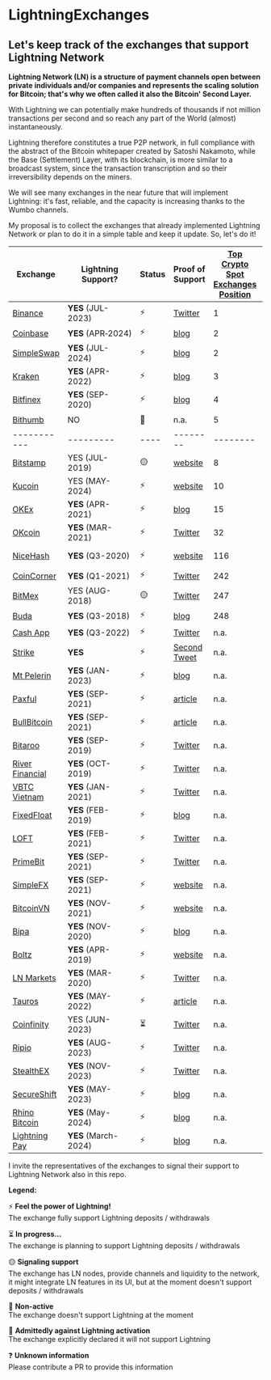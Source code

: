 # LightningExchanges
## Let's keep track of the exchanges that support Lightning Network

**Lightning Network (LN) is a structure of payment channels open between private individuals and/or companies and represents the scaling solution for Bitcoin; that's why we often called it also the Bitcoin' Second Layer.**

With Lightning we can potentially make hundreds of thousands if not million transactions per second and so reach any part of the World (almost) instantaneously.

Lightning therefore constitutes a true P2P network, in full compliance with the abstract of the Bitcoin whitepaper created by Satoshi Nakamoto, while the Base (Settlement) Layer, with its blockchain, is more similar to a broadcast system, since the transaction transcription and so their irreversibility depends on the miners.



We will see many exchanges in the near future that will implement Lightning: it's fast, reliable, and the capacity is increasing thanks to the Wumbo channels.

My proposal is to collect the exchanges that already implemented Lightning Network or plan to do it in a simple table and keep it update.
So, let's do it!


 Exchange | Lightning Support? | Status | Proof of Support | [Top Crypto Spot Exchanges Position](https://coinmarketcap.com/rankings/exchanges/) | Node URI | KYC on deposit or withdraw | Min. Chan Capacity (BTC)
 ------------ | ------------- | ------- | ------------- | ------------- | ------------- | ------------- | -------------
[Binance](https://binance.com) | **YES** (JUL-2023) | :zap: | [Twitter](https://twitter.com/binance/status/1671042638592589826?s=20) | 1 | [Link](https://amboss.space/node/03a1f3afd646d77bdaf545cceaf079bab6057eae52c6319b63b5803d0989d6a72f) Binance | :question: | :question:
[Coinbase](https://coinbase.com)| **YES**&nbsp;(APR&#8209;2024) | :zap: | [blog](https://www.coinbase.com/blog/coinbase-integrates-bitcoins-lightning-network-in-partnership-with) | 2 | n.a. | :broken_heart: YES | :question:
[SimpleSwap](https://simpleswap.io)| **YES** (JUL-2024) | :zap: | [blog](https://simpleswap.io/blog/btc-lightning-is-now-on-simpleswap) | 2 | n.a. | :green_heart: NO | :question:
[Kraken](https://kraken.com)| **YES** (APR-2022) | :zap: | [blog](https://blog.kraken.com/post/13502/kraken-now-supports-instant-lightning-network-btc-transactions/) | 3 | [Link](https://amboss.space/node/02f1a8c87607f415c8f22c00593002775941dea48869ce23096af27b0cfdcc0b69) Kraken 🐙⚡ | :broken_heart: YES | :question:
[Bitfinex](https://bitfinex.com)| **YES** (SEP-2020) | :zap: | [blog](https://blog.bitfinex.com/trading/bitfinex-supports-the-lightning-networks-wumbo-channels/) | 4 | [Link](https://ln.bitfinex.com/) bfx-lnd0, bfx-lnd1 | :broken_heart: YES | 0.04
[Bithumb](https://bithumb.com)| NO | :red_circle: | n.a. | 5 | n.a. | :question: | n.a.
 ----------- | --------- | ---- | -------- | -------- | -------- | -------- | -----
[Bitstamp](https://www.bitstamp.net/)| YES (JUL-2019) | :yellow_circle: | [website](https://www.bitstamp.net/lightning-network-node/) | 8 | [Link](https://www.bitstamp.net/lightning-network-node/) ln.bitstamp.net | :broken_heart: YES | 0.0002
[Kucoin](https://www.kucoin.com/)| YES (MAY-2024) | :zap: | [website](https://www.kucoin.com/announcement/en-kucoin-completes-integration-of-bitcoin-btc-on-lightning-network-opens-deposits-and-withdrawals) | 10 | [Link](https://amboss.space/node/03a1f3afd646d77bdaf545cceaf079bab6057eae52c6319b63b5803d0989d6a72f) Binance | :broken_heart: YES | :question:
[OKEx](https://okex.com)| **YES** (APR-2021) | :zap: | [blog](https://www.okex.com/support/hc/en-us/articles/360059600412) | 15 | [Link](https://1ml.com/node/0294ac3e099def03c12a37e30fe5364b1223fd60069869142ef96580c8439c2e0a) okex | :broken_heart: YES | 0.04
[OKcoin](https://okcoin.com)| **YES** (MAR-2021) | :zap: | [Twitter](https://twitter.com/OKCoin/status/1367565547651559424) | 32 | [Link](https://1ml.com/node/036b53093df5a932deac828cca6d663472dbc88322b05eec1d42b26ab9b16caa1c) okcoin | :broken_heart: YES | 0.04
[NiceHash](https://www.nicehash.com/) | **YES** (Q3-2020) | :zap: | [website](https://www.nicehash.com/nicehash-lightning-network-node) | 116 | [Link](https://www.nicehash.com/nicehash-lightning-network-node) ln.nicehash.com | n.a. | 0.005
[CoinCorner](https://coincorner.com) | **YES** (Q1-2021) | :zap: | [Twitter](https://twitter.com/CoinCorner/status/1346470541448761344) | 242 | :question: | :question: | :question:
[BitMex](https://bitmex.com/) | YES (AUG-2018) | 🟡 | [Twitter](https://twitter.com/BitMEXResearch/status/1031814678371069952) | 247 | [Link](https://1ml.com/node/0287416bd553ff2630ff54640e3a7e4230d632387039313bf5a24d7df2006e13c2) BitMexResearch | :broken_heart: YES | :question:
[Buda](https://buda.com) | **YES** (Q3-2018) | :zap: | [blog](https://blog.buda.com/prueba-lightning-network-en-buda-com/) | 248 | :question: | :broken_heart: YES | :question:
[Cash App](https://cash.app/) | **YES** (Q3-2022) | :zap: | [Twitter](https://x.com/MichaelRihani/status/1584729594124697601) | n.a. | :question: | :broken_heart: YES | :question:
[Strike](https://www.strike.me/) | **YES** | :zap: | [Second Tweet](https://twitter.com/Strike/status/1223009058082476032) | n.a. | [Link](https://1ml.com/node/03c8e5f583585cac1de2b7503a6ccd3c12ba477cfd139cd4905be504c2f48e86bd) | :broken_heart: YES | :question:
[Mt Pelerin](https://www.mtpelerin.com/) | **YES** (JAN-2023) | :zap: | [blog](https://www.mtpelerin.com/blog/launching-bitcoin-lightning) | n.a. | [Link](https://www.amboss.space/node/020a919e4684a3678bd5d5fb21752ca19f9700214bf399abca72190c29664ad551) ln.mtpelerin.com | :green_heart: NO | :question:
[Paxful](https://paxful.com) | **YES** (SEP-2021) | :zap: | [article](https://paxful.com/blog/lighting-network-integration) | n.a. | :question: | :question: | :question:
[BullBitcoin](https://bullbitcoin.com) | **YES** (SEP-2021) | :zap: | [article](https://medium.com/bull-bitcoin/scaling-bull-bitcoins-non-custodial-services-with-the-lightning-network-782585d96098) | n.a. | [Link](https://1ml.com/node/030057ffea1a1650ce716aab702c9fc29ce24659b89650eb963f2455df0194c997) bullbitcoin.com | :question: | :question:
[Bitaroo](https://bitaroo.com.au/) | **YES** (SEP-2019) | :zap: | [Twitter](https://twitter.com/BitarooExchange/status/1307999122151022594) | n.a. | :question: | :broken_heart: YES | :question:
[River Financial](https://river.com/) | **YES** (OCT-2019) | :zap: | [Twitter](https://twitter.com/AndrewBenson/status/1354131122980982785) | n.a. | [Link](https://ln.river.com/) ln.river.com | :broken_heart: YES | :question: | :question:
[VBTC Vietnam](https://vbtc.exchange/) | **YES** (JAN-2021) | :zap: | [Twitter](https://twitter.com/VBTC_Vietnam/status/1353564136702005248) | n.a. | :question: | :broken_heart: YES | :question:
[FixedFloat](https://fixedfloat.com/) | **YES** (FEB-2019) | :zap: | [blog](https://fixedfloat.com/blog/currency/lightning-network) | n.a. | [Link](https://1ml.com/node/037f990e61acee8a7697966afd29dd88f3b1f8a7b14d625c4f8742bd952003a590) fixedfloat.com | :green_heart: NO | :question:
[LOFT](https://loft.trade/) | **YES** (FEB-2021) | :zap: | [Twitter](https://twitter.com/LoftTrade/status/1370047636728844288) | n.a. | :question: | :green_heart: NO | :question:
[PrimeBit](https://primebit.com/) | **YES** (SEP-2021) | :zap: | [Twitter](https://twitter.com/primebit_com/status/1438078966384975872) | n.a. | :question: | :green_heart: NO | :question:
[SimpleFX](https://simplefx.com/) | **YES** (SEP-2021) | :zap: | [website](https://simplefx.com/bitcoin-lightning-network/) | n.a. | :question: | :green_heart: NO | :question:
[BitcoinVN](https://bitcoinvn.io) | **YES** (NOV-2021) | :zap: | [website](https://bitcoinvn.io/?deposit=btcln) | n.a. | :question: | :green_heart: NO | :question:
[Bipa](https://bipa.app) | **YES** (NOV-2020) | :zap: | [blog](https://medium.com/o-blog-da-bipa/bipa-lan%C3%A7a-suporte-%C3%A0-lightning-network-d7474409059e) | n.a. | [Link](https://1ml.com/node/02fb79c3a9121d85b126687bd111eaebf21aaaaa5cbf232e2b6c3bdf8803f40182) bipa | :broken_heart: YES | :question:
[Boltz](https://boltz.exchange) | **YES** (APR-2019) | :zap: | [website](https://www.notion.so/Frequently-Asked-Questions-585328ae43944e2eba351050790d5eec) | n.a. | [Link](https://1ml.com/node/026165850492521f4ac8abd9bd8088123446d126f648ca35e60f88177dc149ceb2) boltz.exchange | :green_heart: NO | :question:
[LN Markets](https://lnmarkets.com) | **YES** (MAR-2020) | :zap: | [Twitter](https://twitter.com/LNMarkets/status/1237778507062751232) | n.a. | [Link](https://amboss.space/node/03271338633d2d37b285dae4df40b413d8c6c791fbee7797bc5dc70812196d7d5c) LN Markets| :green_heart: NO | 0.05
[Tauros](https://tauros.io) | **YES** (MAY-2022) | :zap: | [article](https://www.nasdaq.com/articles/tauros-ibex-mercado-partner-for-mexicos-first-lightning-enabled-bitcoin-exchange) | n.a. | :question: | :question: | :question:
[Coinfinity](https://coinfinity.co) | YES (JUN-2023) | :hourglass_flowing_sand: | [Twitter](https://twitter.com/coinfinity/status/1663870230454476801) | n.a. | [Link](https://amboss.space/node/02d4531a2f2e6e5a9033d37d548cff4834a3898e74c3abe1985b493c42ebbd707d) coinfinity.co | :broken_heart: YES | :question:
[Ripio](https://www.ripio.com/) | **YES** (AUG-2023) | :zap: | [Twitter](https://x.com/ripioBR/status/1669807881330348033?s=20) | n.a. | [Link](https://amboss.space/node/03831262b0cb086ba6f2360a36757e4283347f3f67f01d6f24f54c3eee841e29d6) Ripio 🐖 | :broken_heart: YES | :question:
[StealthEX](https://stealthex.io/) | **YES** (NOV-2023) | :zap: | [Twitter](https://twitter.com/VisionaryFinanc/status/1722840266812371377) | n.a. | :question: | :green_heart: NO | :question:
[SecureShift](https://secureshift.io/) | **YES** (MAY-2023) | :zap: | [blog](https://secureshift.io/blog/lightning-network) | n.a. | :question: | :green_heart: NO | :question:
[Rhino Bitcoin](https://www.rhinobitcoin.com/) | **YES** (May-2024) | :zap: | [blog](https://www.rhinobitcoin.com/blog-post-category/bitcoin-lightning-network) | n.a. | :question: | :broken_heart: YES | :question:
[Lightning Pay](https://lightningpay.nz/) | **YES** (March-2024) | :zap: | [blog](https://lightningpay.nz/news/connecting-new-zealand/) | n.a. | :question: | :broken_heart: YES | :question:

I invite the representatives of the exchanges to signal their support to Lightning Network also in this repo.

**Legend:**

:zap: **Feel the power of Lightning!**
<br>The exchange fully support Lightning deposits / withdrawals

:hourglass_flowing_sand: **In progress...**
<br>The exchange is planning to support Lightning deposits / withdrawals

:yellow_circle: **Signaling support**
<br>The exchange has LN nodes, provide channels and liquidity to the network, it might integrate LN features in its UI, but at the moment doesn't support deposits / withdrawals

:red_circle: **Non-active** 
<br>The exchange doesn't support Lightning at the moment

:poop: **Admittedly against Lightning activation**
<br>The exchange explicitly declared it will not support Lightning

:question: **Unknown information**
<br>Please contribute a PR to provide this information
